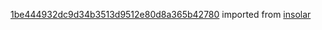 [1be444932dc9d34b3513d9512e80d8a365b42780](https://github.com/insolar/insolar/commit/1be444932dc9d34b3513d9512e80d8a365b42780) imported from [insolar](https://github.com/insolar/insolar)
